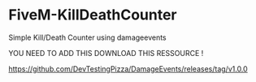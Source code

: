# FiveM-KillDeathCounter
Simple Kill/Death Counter using damageevents



YOU NEED TO ADD THIS  DOWNLOAD THIS RESSOURCE !

https://github.com/DevTestingPizza/DamageEvents/releases/tag/v1.0.0
